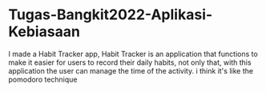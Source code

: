 # Tugas-Bangkit2022-Aplikasi-Kebiasaan
I made a Habit Tracker app, Habit Tracker is an application that functions to make it easier for users to record their daily habits, not only that, with this application the user can manage the time of the activity. i think it's like the pomodoro technique

